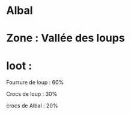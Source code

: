 # Albal

# Zone : Vallée des loups

# loot : 
Fourrure de loup : 60%

Crocs de loup : 30%

crocs de Albal : 20%

